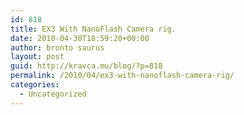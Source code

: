 ```yaml
---
id: 818
title: EX3 With NanoFlash Camera rig.
date: 2010-04-30T18:59:20+00:00
author: bronto saurus
layout: post
guid: http://kravca.mu/blog/?p=818
permalink: /2010/04/ex3-with-nanoflash-camera-rig/
categories:
  - Uncategorized
---
```

 [](http://www.xdcam-user.com/?p=185)